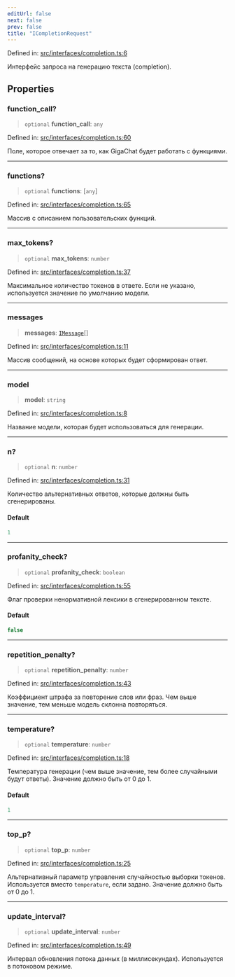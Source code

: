 ```yaml
---
editUrl: false
next: false
prev: false
title: "ICompletionRequest"
---
```


Defined in: [src/interfaces/completion.ts:6](https://github.com/zloishavrin/gigachat-node/blob/a69ec788472547a03123bbdeeaac3f6751954bc6/src/interfaces/completion.ts#L6)

Интерфейс запроса на генерацию текста (completion).

## Properties

### function\_call?

> `optional` **function\_call**: `any`

Defined in: [src/interfaces/completion.ts:60](https://github.com/zloishavrin/gigachat-node/blob/a69ec788472547a03123bbdeeaac3f6751954bc6/src/interfaces/completion.ts#L60)

Поле, которое отвечает за то, как GigaChat будет работать с функциями.

***

### functions?

> `optional` **functions**: \[`any`\]

Defined in: [src/interfaces/completion.ts:65](https://github.com/zloishavrin/gigachat-node/blob/a69ec788472547a03123bbdeeaac3f6751954bc6/src/interfaces/completion.ts#L65)

Массив с описанием пользовательских функций.

***

### max\_tokens?

> `optional` **max\_tokens**: `number`

Defined in: [src/interfaces/completion.ts:37](https://github.com/zloishavrin/gigachat-node/blob/a69ec788472547a03123bbdeeaac3f6751954bc6/src/interfaces/completion.ts#L37)

Максимальное количество токенов в ответе.
Если не указано, используется значение по умолчанию модели.

***

### messages

> **messages**: [`IMessage`](/gigachat-node/api/interfaces/message/interfaces/imessage/)[]

Defined in: [src/interfaces/completion.ts:11](https://github.com/zloishavrin/gigachat-node/blob/a69ec788472547a03123bbdeeaac3f6751954bc6/src/interfaces/completion.ts#L11)

Массив сообщений, на основе которых будет сформирован ответ.

***

### model

> **model**: `string`

Defined in: [src/interfaces/completion.ts:8](https://github.com/zloishavrin/gigachat-node/blob/a69ec788472547a03123bbdeeaac3f6751954bc6/src/interfaces/completion.ts#L8)

Название модели, которая будет использоваться для генерации.

***

### n?

> `optional` **n**: `number`

Defined in: [src/interfaces/completion.ts:31](https://github.com/zloishavrin/gigachat-node/blob/a69ec788472547a03123bbdeeaac3f6751954bc6/src/interfaces/completion.ts#L31)

Количество альтернативных ответов, которые должны быть сгенерированы.

#### Default

```ts
1
```

***

### profanity\_check?

> `optional` **profanity\_check**: `boolean`

Defined in: [src/interfaces/completion.ts:55](https://github.com/zloishavrin/gigachat-node/blob/a69ec788472547a03123bbdeeaac3f6751954bc6/src/interfaces/completion.ts#L55)

Флаг проверки ненормативной лексики в сгенерированном тексте.

#### Default

```ts
false
```

***

### repetition\_penalty?

> `optional` **repetition\_penalty**: `number`

Defined in: [src/interfaces/completion.ts:43](https://github.com/zloishavrin/gigachat-node/blob/a69ec788472547a03123bbdeeaac3f6751954bc6/src/interfaces/completion.ts#L43)

Коэффициент штрафа за повторение слов или фраз.
Чем выше значение, тем меньше модель склонна повторяться.

***

### temperature?

> `optional` **temperature**: `number`

Defined in: [src/interfaces/completion.ts:18](https://github.com/zloishavrin/gigachat-node/blob/a69ec788472547a03123bbdeeaac3f6751954bc6/src/interfaces/completion.ts#L18)

Температура генерации (чем выше значение, тем более случайными будут ответы).
Значение должно быть от 0 до 1.

#### Default

```ts
1
```

***

### top\_p?

> `optional` **top\_p**: `number`

Defined in: [src/interfaces/completion.ts:25](https://github.com/zloishavrin/gigachat-node/blob/a69ec788472547a03123bbdeeaac3f6751954bc6/src/interfaces/completion.ts#L25)

Альтернативный параметр управления случайностью выборки токенов.
Используется вместо `temperature`, если задано.
Значение должно быть от 0 до 1.

***

### update\_interval?

> `optional` **update\_interval**: `number`

Defined in: [src/interfaces/completion.ts:49](https://github.com/zloishavrin/gigachat-node/blob/a69ec788472547a03123bbdeeaac3f6751954bc6/src/interfaces/completion.ts#L49)

Интервал обновления потока данных (в миллисекундах).
Используется в потоковом режиме.
